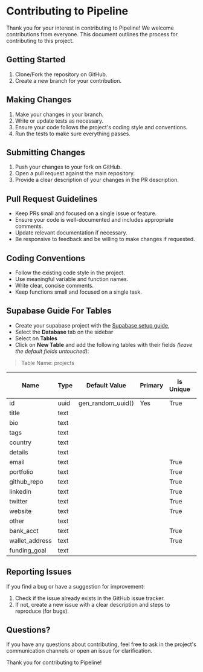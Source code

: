 # Contributing to Pipeline

Thank you for your interest in contributing to Pipeline! We welcome contributions from everyone. This document outlines the process for contributing to this project.

## Getting Started

1. Clone/Fork the repository on GitHub.
2. Create a new branch for your contribution.

## Making Changes

1. Make your changes in your branch.
2. Write or update tests as necessary.
3. Ensure your code follows the project's coding style and conventions.
4. Run the tests to make sure everything passes.

## Submitting Changes

1. Push your changes to your fork on GitHub.
2. Open a pull request against the main repository.
3. Provide a clear description of your changes in the PR description.

## Pull Request Guidelines

- Keep PRs small and focused on a single issue or feature.
- Ensure your code is well-documented and includes appropriate comments.
- Update relevant documentation if necessary.
- Be responsive to feedback and be willing to make changes if requested.

## Coding Conventions

- Follow the existing code style in the project.
- Use meaningful variable and function names.
- Write clear, concise comments.
- Keep functions small and focused on a single task.

## Supabase Guide For Tables

- Create your supabase project with the [Supabase setup guide](https://supabase.com/docs/guides/getting-started),
- Select the **Database** tab on the sidebar
- Select on **Tables**
- Click on **New Table** and add the following tables with their fields _(leave the default fields untouched)_:

> Table Name: projects

| Name           | Type | Default Value     | Primary | Is Unique | Nullable | Define As Array |
| -------------- | ---- | ----------------- | ------- | --------- | -------- | --------------- |
| id             | uuid | gen_random_uuid() | Yes     | True      |          |                 |
| title          | text |                   |         |           |          |                 |
| bio            | text |                   |         |           |          |                 |
| tags           | text |                   |         |           |          | Yes             |
| country        | text |                   |         |           |          |                 |
| details        | text |                   |         |           |          |                 |
| email          | text |                   |         | True      |          |                 |
| portfolio      | text |                   |         | True      |          |                 |
| github_repo    | text |                   |         | True      |          |                 |
| linkedin       | text |                   |         | True      |          |                 |
| twitter        | text |                   |         | True      |          |                 |
| website        | text |                   |         | True      |          |                 |
| other          | text |                   |         |           |          |                 |
| bank_acct      | text |                   |         | True      |          |                 |
| wallet_address | text |                   |         | True      |          |                 |
| funding_goal   | text |                   |         |           |          |                 |

## Reporting Issues

If you find a bug or have a suggestion for improvement:

1. Check if the issue already exists in the GitHub issue tracker.
2. If not, create a new issue with a clear description and steps to reproduce (for bugs).

## Questions?

If you have any questions about contributing, feel free to ask in the project's communication channels or open an issue for clarification.

Thank you for contributing to Pipeline!
